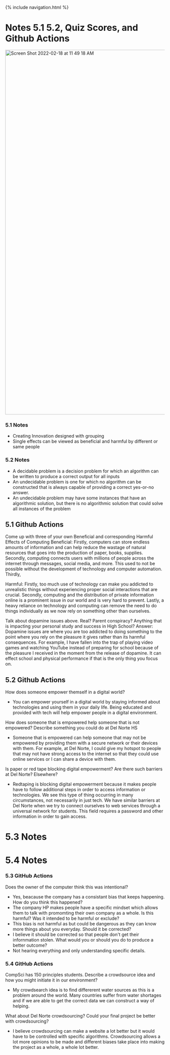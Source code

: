 {% include navigation.html %}
# Notes 5.1 5.2, Quiz Scores, and Github Actions

<img width="1152" alt="Screen Shot 2022-02-18 at 11 49 18 AM" src="https://user-images.githubusercontent.com/89277945/154751954-bb725c9d-3dd3-45fd-b396-1598c894acc5.png">

### 5.1 Notes
- Creating Innovation designed with grouping
- Single effects can be viewed as beneficial and harmful by different or same people
### 5.2 Notes
- A decidable problem is a decision problem for which an algorithm can be written to produce a correct output for all inputs
- An undecidable problem is one for which no algorithm can be constructed that is always capable of providing a correct yes-or-no answer.
- An undecidable problem may have some instances that have an algorithmic solution, but there is no algorithmic solution that could solve all instances of the problem


## 5.1 Github Actions
Come up with three of your own Beneficial and corresponding Harmful Effects of Computing
Beneficial: Firstly, computers can store endless amounts of information and can help reduce the wastage of natural resources that goes into the production of paper, books, supplies. Secondly, computing connects users with millions of people across the internet through messages, social media, and more. This used to not be possible without the development of technology and computer automation. Thirdly,

Harmful: Firstly, too much use of technology can make you addicted to unrealistic things without experiencing proper social interactions that are crucial. Secondly, computing and the distribution of private information online is a prominent issue in our world and is very hard to prevent. Lastly, a heavy reliance on technology and computing can remove the need to do things individually as we now rely on something other than ourselves.

Talk about dopamine issues above. Real? Parent conspiracy? Anything that is impacting your personal study and success in High School?
Answer: Dopamine issues are where you are too addicted to doing something to the point where you rely on the pleasure it gives rather than its harmful consequences. For example, I have fallen into the trap of playing video games and watching YouTube instead of preparing for school because of the pleasure I received in the moment from the release of dopamine. It can effect school and physical performance if that is the only thing you focus on.

## 5.2 Github Actions
How does someone empower themself in a digital world?
- You can empower yourself in a digital world by staying informed about technologies and using them in your daily life. Being educated and provided with tech will help empower people in a digital environment.

How does someone that is empowered help someone that is not empowered? Describe something you could do at Del Norte HS
- Someone that is empowered can help someone that may not be empowered by providing them with a secure network or their devices with them. For example, at Del Norte, I could give my hotspot to people that may not have strong access to the internet so that they could use online services or I can share a device with them.

Is paper or red tape blocking digital empowerment? Are there such barriers at Del Norte? Elsewhere?
- Redtaping is blocking digital empowerment because it makes people have to follow additional steps in order to access information or technologies. We see this type of thing occurring in many circumstances, not necessarily in just tech. We have similar barriers at Del Norte when we try to connect ourselves to web services through a universal network for students. This field requires a password and other information in order to gain access.


# 5.3 Notes


# 5.4 Notes


### 5.3 GitHub Actions
Does the owner of the computer think this was intentional?
- Yes, beacause the company has a consistant bias that keeps happening.
How do you think this happened?
- The company HP makes people have a specific mindset which allows them to talk with promomting their own company as a whole.
Is this harmful? Was it intended to be harmful or exclude?
- This bias is not harmful as but could be dangerous as they can know more things about you everyday. 
Should it be corrected?
- I believe it should be corrected so that people don't get their infornmation stolen. 
What would you or should you do to produce a better outcome?
- Not hearing everything and only understanding specific details. 
### 5.4 GitHub Actions
CompSci has 150 principles students. Describe a crowdsource idea and how you might initiate it in our environment?

- My crowdsearch idea is to find differerent water sources as this is a problem around the world. Many countries suffer from water shortages and if we are able to get the correct data we can construct a way of helping. 

What about Del Norte crowdsourcing? Could your final project be better with crowdsourcing?

- I believe crowdsourcing can make a website a lot better but it would have to be controlled with specific algorithms. Crowdsourcing allows a lot more opinions to be made and different biases take place into making the project as a whole, a whole lot better. 


